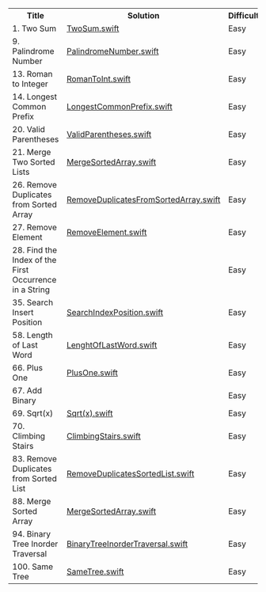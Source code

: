 <table>
  <tr>
    <th>Title</th>
    <th>Solution</th>
    <th>Difficulty</th>
  </tr>
  <tr>
    <td>1. Two Sum</td>
    <td><a href="Array/Easy/TwoSum.swift">TwoSum.swift</a></td>
    <td>Easy</td>
  </tr>
  <tr>
    <td>9. Palindrome Number</td>
    <td><a href="Math/Easy/PalindromeNumber.swift">PalindromeNumber.swift</a></td>
    <td>Easy</td>
  </tr>
  <tr>
    <td>13. Roman to Integer</td>
    <td><a href="Easy/RomanToInt.swift">RomanToInt.swift</a></td>
    <td>Easy</td>
  </tr>
    <tr>
    <td>14. Longest Common Prefix</td>
    <td><a href="Easy/LongestCommonPrefix.swift">LongestCommonPrefix.swift</a></td>
    <td>Easy</td>
  </tr>
  <tr>
    <td>20. Valid Parentheses</td>
    <td><a href="Easy/ValidParentheses.swift">ValidParentheses.swift</a></td>
    <td>Easy</td>
  </tr>
  <tr>
    <td>21. Merge Two Sorted Lists</td>
    <td><a href="Easy/MergeSortedArray.swift">MergeSortedArray.swift</a></td>
    <td>Easy</td>
  </tr>
  <tr>
    <td>26. Remove Duplicates from Sorted Array</td>
    <td><a href="Easy/RemoveDuplicatesFromSortedArray.swift">RemoveDuplicatesFromSortedArray.swift</a></td>
    <td>Easy</td>
  </tr>  
  <tr>
    <td>27. Remove Element</td>
    <td><a href="Easy/RemoveElement.swift">RemoveElement.swift</a></td>
    <td>Easy</td>
  </tr> 
  <tr>
    <td>28. Find the Index of the First Occurrence in a String</td>
    <td></td>
    <td>Easy</td>
  </tr> 
  <tr>
    <td>35. Search Insert Position</td>
    <td><a href="Easy/SearchIndexPosition.swift">SearchIndexPosition.swift</a></td>
    <td>Easy</td>
  </tr> 
  <tr>
    <td>58. Length of Last Word</td>
    <td><a href="Easy/LenghtOfLastWord.swift">LenghtOfLastWord.swift</a></td>
    <td>Easy</td>
  </tr> 
  <tr>
    <td>66. Plus One</td>
    <td><a href="Easy/PlusOne.swift">PlusOne.swift</a></td>
    <td>Easy</td>
  </tr> 
  <tr>
    <td>67. Add Binary</td>
    <td></td>
    <td>Easy</td>
  </tr> 
  <tr>
    <td>69. Sqrt(x)</td>
    <td><a href="Easy/Sqrt(x).swift">Sqrt(x).swift</a></td>
    <td>Easy</td>
  </tr> 
  <tr>
    <td>70. Climbing Stairs</td>
    <td><a href="Easy/ClimbingStairs.swift">ClimbingStairs.swift</a></td>
    <td>Easy</td>
  </tr> 
  <tr>
    <td>83. Remove Duplicates from Sorted List</td>
    <td><a href="Easy/Linked Lists/RemoveDuplicatesSortedList.swift">RemoveDuplicatesSortedList.swift</a></td>
    <td>Easy</td>
  </tr> 
  <tr>
    <td>88. Merge Sorted Array</td>
    <td><a href="Easy/MergeSortedArray.swift">MergeSortedArray.swift</a></td>
    <td>Easy</td>
  </tr> 
  <tr>
    <td>94. Binary Tree Inorder Traversal</td>
    <td><a href="Easy/Trees/BinaryTreeInorderTraversal.swift">BinaryTreeInorderTraversal.swift</a></td>
    <td>Easy</td>
  </tr> 
  <tr>
    <td>100. Same Tree</td>
    <td><a href="Easy/Trees/SameTree.swift">SameTree.swift</a></td>
    <td>Easy</td>
  </tr> 
</table>
